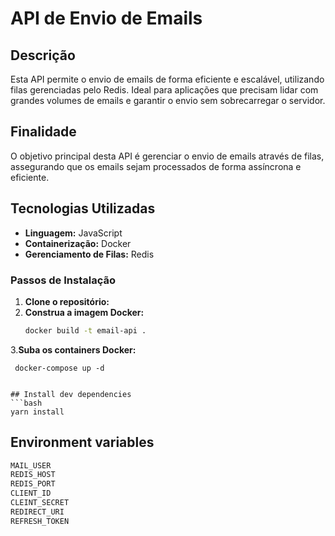 # API de Envio de Emails

## Descrição
Esta API permite o envio de emails de forma eficiente e escalável, utilizando filas gerenciadas pelo Redis. Ideal para aplicações que precisam lidar com grandes volumes de emails e garantir o envio sem sobrecarregar o servidor.

## Finalidade
O objetivo principal desta API é gerenciar o envio de emails através de filas, assegurando que os emails sejam processados de forma assíncrona e eficiente.

## Tecnologias Utilizadas
- **Linguagem:** JavaScript
- **Containerização:** Docker
- **Gerenciamento de Filas:** Redis

### Passos de Instalação
1. **Clone o repositório:**
2. **Construa a imagem Docker:**
   ```bash
   docker build -t email-api .
3.**Suba os containers Docker:**
  ```
   docker-compose up -d


## Install dev dependencies
```bash
yarn install
```

## Environment variables
```bash
MAIL_USER
REDIS_HOST
REDIS_PORT
CLIENT_ID
CLEINT_SECRET
REDIRECT_URI
REFRESH_TOKEN
```

